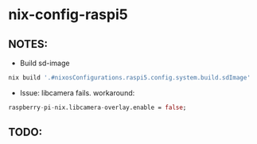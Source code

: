 # nix-config-raspi5

## NOTES:

- Build sd-image
``` bash
nix build '.#nixosConfigurations.raspi5.config.system.build.sdImage'
```

- Issue: libcamera fails. workaround:
``` nix
raspberry-pi-nix.libcamera-overlay.enable = false;
```

## TODO:

